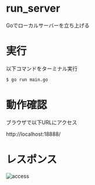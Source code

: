 # run_server
Goでローカルサーバーを立ち上げる

# 実行
以下コマンドをターミナル実行
```.sh
$ go run main.go
```

# 動作確認
ブラウザで以下URLにアクセス

http://localhost:18888/


# レスポンス
![access](https://user-images.githubusercontent.com/16248836/84505047-02f99780-acf8-11ea-8abe-08f02e71c313.png)
